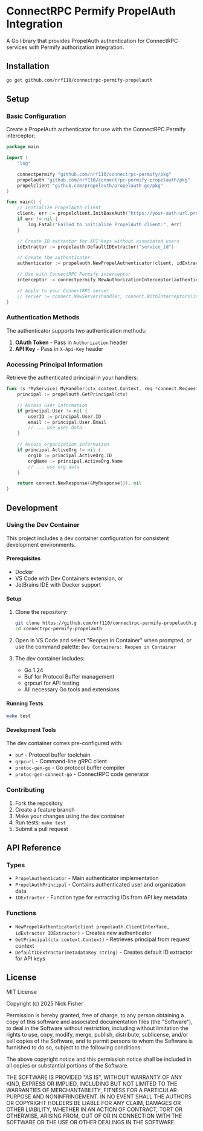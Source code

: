 # ConnectRPC Permify PropelAuth Integration

A Go library that provides PropelAuth authentication for ConnectRPC services with Permify authorization integration.

## Installation

```bash
go get github.com/nrf110/connectrpc-permify-propelauth
```

## Setup

### Basic Configuration

Create a PropelAuth authenticator for use with the ConnectRPC Permify interceptor:

```go
package main

import (
    "log"

    connectpermify "github.com/nrf110/connectrpc-permify/pkg"
    propelauth "github.com/nrf110/connectrpc-permify-propelauth/pkg"
    propelclient "github.com/propelauth/propelauth-go/pkg"
)

func main() {
    // Initialize PropelAuth client
    client, err := propelclient.InitBaseAuth("https://your-auth-url.propelauth.com", "your-api-key", nil)
    if err != nil {
        log.Fatal("Failed to initialize PropelAuth client:", err)
    }

    // Create ID extractor for API keys without associated users
    idExtractor := propelauth.DefaultIDExtractor("service_id")

    // Create the authenticator
    authenticator := propelauth.NewPropelAuthenticator(client, idExtractor)

    // Use with ConnectRPC Permify interceptor
    interceptor := connectpermify.NewAuthorizationInterceptor(authenticator, permifyClient)

    // Apply to your ConnectRPC server
    // server := connect.NewServer(handler, connect.WithInterceptors(interceptor))
}
```

### Authentication Methods

The authenticator supports two authentication methods:

1. **OAuth Token** - Pass in `Authorization` header
2. **API Key** - Pass in `X-Api-Key` header

### Accessing Principal Information

Retrieve the authenticated principal in your handlers:

```go
func (s *MyService) MyHandler(ctx context.Context, req *connect.Request[MyRequest]) (*connect.Response[MyResponse], error) {
    principal := propelauth.GetPrincipal(ctx)

    // Access user information
    if principal.User != nil {
        userID := principal.User.ID
        email := principal.User.Email
        // ... use user data
    }

    // Access organization information
    if principal.ActiveOrg != nil {
        orgID := principal.ActiveOrg.ID
        orgName := principal.ActiveOrg.Name
        // ... use org data
    }

    return connect.NewResponse(&MyResponse{}), nil
}
```

## Development

### Using the Dev Container

This project includes a dev container configuration for consistent development environments.

#### Prerequisites

- Docker
- VS Code with Dev Containers extension, or
- JetBrains IDE with Docker support

#### Setup

1. Clone the repository:

   ```bash
   git clone https://github.com/nrf110/connectrpc-permify-propelauth.git
   cd connectrpc-permify-propelauth
   ```

2. Open in VS Code and select "Reopen in Container" when prompted, or use the command palette: `Dev Containers: Reopen in Container`

3. The dev container includes:
   - Go 1.24
   - Buf for Protocol Buffer management
   - grpcurl for API testing
   - All necessary Go tools and extensions

#### Running Tests

```bash
make test
```

#### Development Tools

The dev container comes pre-configured with:

- `buf` - Protocol buffer toolchain
- `grpcurl` - Command-line gRPC client
- `protoc-gen-go` - Go protocol buffer compiler
- `protoc-gen-connect-go` - ConnectRPC code generator

### Contributing

1. Fork the repository
2. Create a feature branch
3. Make your changes using the dev container
4. Run tests: `make test`
5. Submit a pull request

## API Reference

### Types

- `PropelAuthenticator` - Main authenticator implementation
- `PropelAuthPrincipal` - Contains authenticated user and organization data
- `IDExtractor` - Function type for extracting IDs from API key metadata

### Functions

- `NewPropelAuthenticator(client propelauth.ClientInterface, idExtractor IDExtractor)` - Creates new authenticator
- `GetPrincipal(ctx context.Context)` - Retrieves principal from request context
- `DefaultIDExtractor(metadataKey string)` - Creates default ID extractor for API keys

## License

MIT License

Copyright (c) 2025 Nick Fisher

Permission is hereby granted, free of charge, to any person obtaining a copy
of this software and associated documentation files (the "Software"), to deal
in the Software without restriction, including without limitation the rights
to use, copy, modify, merge, publish, distribute, sublicense, and/or sell
copies of the Software, and to permit persons to whom the Software is
furnished to do so, subject to the following conditions:

The above copyright notice and this permission notice shall be included in all
copies or substantial portions of the Software.

THE SOFTWARE IS PROVIDED "AS IS", WITHOUT WARRANTY OF ANY KIND, EXPRESS OR
IMPLIED, INCLUDING BUT NOT LIMITED TO THE WARRANTIES OF MERCHANTABILITY,
FITNESS FOR A PARTICULAR PURPOSE AND NONINFRINGEMENT. IN NO EVENT SHALL THE
AUTHORS OR COPYRIGHT HOLDERS BE LIABLE FOR ANY CLAIM, DAMAGES OR OTHER
LIABILITY, WHETHER IN AN ACTION OF CONTRACT, TORT OR OTHERWISE, ARISING FROM,
OUT OF OR IN CONNECTION WITH THE SOFTWARE OR THE USE OR OTHER DEALINGS IN THE
SOFTWARE.
